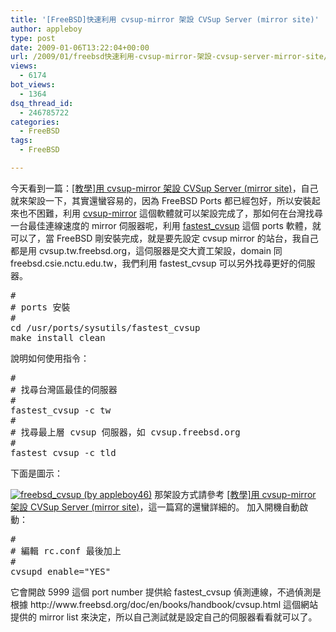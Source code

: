 ```yaml
---
title: '[FreeBSD]快速利用 cvsup-mirror 架設 CVSup Server (mirror site)'
author: appleboy
type: post
date: 2009-01-06T13:22:04+00:00
url: /2009/01/freebsd快速利用-cvsup-mirror-架設-cvsup-server-mirror-site/
views:
  - 6174
bot_views:
  - 1364
dsq_thread_id:
  - 246785722
categories:
  - FreeBSD
tags:
  - FreeBSD

---
```

今天看到一篇：[[教學]用 cvsup-mirror 架設 CVSup Server (mirror site)][1]，自己就來架設一下，其實還蠻容易的，因為 FreeBSD Ports 都已經包好，所以安裝起來也不困難，利用 [cvsup-mirror][2] 這個軟體就可以架設完成了，那如何在台灣找尋一台最佳連線速度的 mirror 伺服器呢，利用 [fastest_cvsup][3] 這個 ports 軟體，就可以了，當 FreeBSD 剛安裝完成，就是要先設定 cvsup mirror 的站台，我自己都是用 cvsup.tw.freebsd.org，這伺服器是交大資工架設，domain 同 freebsd.csie.nctu.edu.tw，我們利用 fastest_cvsup 可以另外找尋更好的伺服器。 

<pre class="brush: bash; title: ; notranslate" title="">#
# ports 安裝
#
cd /usr/ports/sysutils/fastest_cvsup
make install clean</pre> 說明如何使用指令： 

<pre class="brush: bash; title: ; notranslate" title="">#
# 找尋台灣區最佳的伺服器 
#
fastest_cvsup -c tw
#
# 找尋最上層 cvsup 伺服器，如 cvsup.freebsd.org
#
fastest_cvsup -c tld</pre>

<!--more--> 下面是圖示： 

[<img src="https://i1.wp.com/farm4.static.flickr.com/3127/3173162423_a3922c0f3e.jpg?resize=343%2C500&#038;ssl=1" title="freebsd_cvsup (by appleboy46)" alt="freebsd_cvsup (by appleboy46)" data-recalc-dims="1" />][4] 那架設方式請參考 [[教學]用 cvsup-mirror 架設 CVSup Server (mirror site)][1]，這一篇寫的還蠻詳細的。 加入開機自動啟動： 

<pre class="brush: bash; title: ; notranslate" title="">#
# 編輯 rc.conf 最後加上 
#
cvsupd_enable="YES"</pre> 它會開啟 5999 這個 port number 提供給 fastest_cvsup 偵測連線，不過偵測是根據 http://www.freebsd.org/doc/en/books/handbook/cvsup.html 這個網站提供的 mirror list 來決定，所以自己測試就是設定自己的伺服器看看就可以了。

 [1]: http://www.backup.idv.tw/viewtopic.php?=&p=1536
 [2]: http://www.freshports.org/net/cvsup-mirror/
 [3]: http://www.freshports.org/sysutils/fastest_cvsup/
 [4]: https://www.flickr.com/photos/appleboy/3173162423/ "freebsd_cvsup (by appleboy46)"